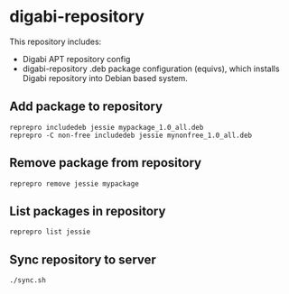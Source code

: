digabi-repository
=================

This repository includes:

 - Digabi APT repository config
 - digabi-repository .deb package configuration (equivs), which installs 
 Digabi repository into Debian based system.


## Add package to repository

    reprepro includedeb jessie mypackage_1.0_all.deb
    reprepro -C non-free includedeb jessie mynonfree_1.0_all.deb


## Remove package from repository

    reprepro remove jessie mypackage
    
## List packages in repository

    reprepro list jessie    

## Sync repository to server

    ./sync.sh

